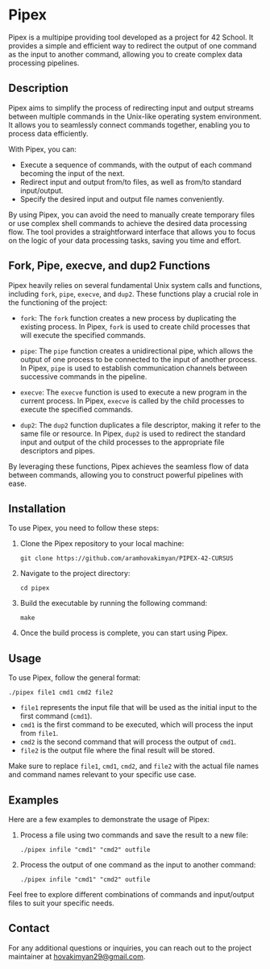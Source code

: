 # Pipex

Pipex is a multipipe providing tool developed as a project for 42 School. It provides a simple and efficient way to redirect the output of one command as the input to another command, allowing you to create complex data processing pipelines.

## Description

Pipex aims to simplify the process of redirecting input and output streams between multiple commands in the Unix-like operating system environment. It allows you to seamlessly connect commands together, enabling you to process data efficiently.

With Pipex, you can:

-   Execute a sequence of commands, with the output of each command becoming the input of the next.
-   Redirect input and output from/to files, as well as from/to standard input/output.
-   Specify the desired input and output file names conveniently.

By using Pipex, you can avoid the need to manually create temporary files or use complex shell commands to achieve the desired data processing flow. The tool provides a straightforward interface that allows you to focus on the logic of your data processing tasks, saving you time and effort.

## Fork, Pipe, execve, and dup2 Functions

Pipex heavily relies on several fundamental Unix system calls and functions, including `fork`, `pipe`, `execve`, and `dup2`. These functions play a crucial role in the functioning of the project:

-   `fork`: The `fork` function creates a new process by duplicating the existing process. In Pipex, `fork` is used to create child processes that will execute the specified commands.
    
-   `pipe`: The `pipe` function creates a unidirectional pipe, which allows the output of one process to be connected to the input of another process. In Pipex, `pipe` is used to establish communication channels between successive commands in the pipeline.
    
-   `execve`: The `execve` function is used to execute a new program in the current process. In Pipex, `execve` is called by the child processes to execute the specified commands.
    
-   `dup2`: The `dup2` function duplicates a file descriptor, making it refer to the same file or resource. In Pipex, `dup2` is used to redirect the standard input and output of the child processes to the appropriate file descriptors and pipes.
    

By leveraging these functions, Pipex achieves the seamless flow of data between commands, allowing you to construct powerful pipelines with ease.

## Installation

To use Pipex, you need to follow these steps:

1.  Clone the Pipex repository to your local machine:
    
    `git clone https://github.com/aramhovakimyan/PIPEX-42-CURSUS` 
    
2.  Navigate to the project directory:
        
    `cd pipex` 
    
3.  Build the executable by running the following command:
    
    `make` 
    
4.  Once the build process is complete, you can start using Pipex.
    

## Usage

To use Pipex, follow the general format:



`./pipex file1 cmd1 cmd2 file2` 

-   `file1` represents the input file that will be used as the initial input to the first command (`cmd1`).
-   `cmd1` is the first command to be executed, which will process the input from `file1`.
-   `cmd2` is the second command that will process the output of `cmd1`.
-   `file2` is the output file where the final result will be stored.

Make sure to replace `file1`, `cmd1`, `cmd2`, and `file2` with the actual file names and command names relevant to your specific use case.

## Examples

Here are a few examples to demonstrate the usage of Pipex:

1.  Process a file using two commands and save the result to a new file:
    
    `./pipex infile "cmd1" "cmd2" outfile` 
    
2.  Process the output of one command as the input to another command:
    
    `./pipex infile "cmd1" "cmd2" outfile` 
    

Feel free to explore different combinations of commands and input/output files to suit your specific needs.


## Contact

For any additional questions or inquiries, you can reach out to the project maintainer at [hovakimyan29@gmail.com](mailto:hovakimyan29@gmail.com).